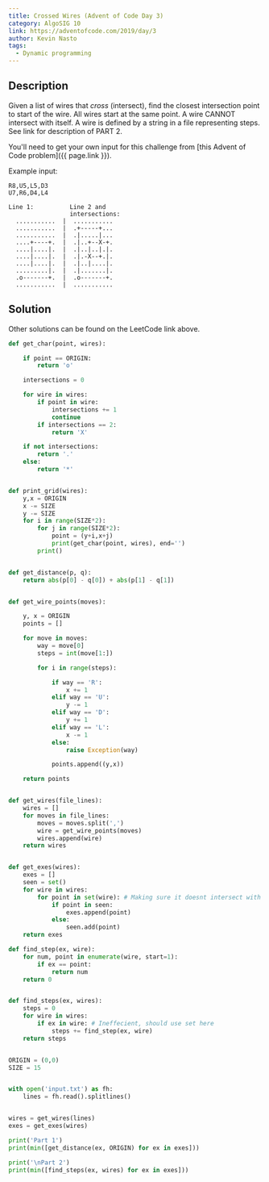 ```yaml
---
title: Crossed Wires (Advent of Code Day 3)
category: AlgoSIG 10
link: https://adventofcode.com/2019/day/3
author: Kevin Nasto
tags:
  - Dynamic programming
---
```


## Description

Given a list of wires that _cross_ (intersect), find the closest intersection point to start of the wire. All wires start at the same point. A wire CANNOT intersect with itself. A wire is defined by a string in a file representing steps. See link for description of PART 2.

You'll need to get your own input for this challenge from [this Advent of Code problem]({{ page.link }}).

Example input:
```
R8,U5,L5,D3
U7,R6,D4,L4
```

```
Line 1:          Line 2 and
                 intersections:
  ...........  |  ...........
  ...........  |  .+-----+...
  ...........  |  .|.....|...
  ....+----+.  |  .|..+--X-+.
  ....|....|.  |  .|..|..|.|.
  ....|....|.  |  .|.-X--+.|.
  ....|....|.  |  .|..|....|.
  .........|.  |  .|.......|.
  .o-------+.  |  .o-------+.
  ...........  |  ...........
```

## Solution

Other solutions can be found on the LeetCode link above.

```python
def get_char(point, wires):

    if point == ORIGIN:
        return 'o'

    intersections = 0

    for wire in wires:
        if point in wire:
            intersections += 1
            continue
        if intersections == 2:
            return 'X'

    if not intersections:
        return '.'
    else:
        return '*'


def print_grid(wires):
    y,x = ORIGIN
    x -= SIZE
    y -= SIZE
    for i in range(SIZE*2):
        for j in range(SIZE*2):
            point = (y+i,x+j)
            print(get_char(point, wires), end='')
        print()


def get_distance(p, q):
    return abs(p[0] - q[0]) + abs(p[1] - q[1])


def get_wire_points(moves):

    y, x = ORIGIN
    points = []

    for move in moves:
        way = move[0]
        steps = int(move[1:])

        for i in range(steps):

            if way == 'R':
                x += 1
            elif way == 'U':
                y -= 1
            elif way == 'D':
                y += 1
            elif way == 'L':
                x -= 1
            else:
                raise Exception(way)

            points.append((y,x))

    return points


def get_wires(file_lines):
    wires = []
    for moves in file_lines:
        moves = moves.split(',')
        wire = get_wire_points(moves)
        wires.append(wire)
    return wires


def get_exes(wires):
    exes = []
    seen = set()
    for wire in wires:
        for point in set(wire): # Making sure it doesnt intersect with itself
            if point in seen:
                exes.append(point)
            else:
                seen.add(point)
    return exes

def find_step(ex, wire):
    for num, point in enumerate(wire, start=1):
        if ex == point:
            return num
    return 0


def find_steps(ex, wires):
    steps = 0
    for wire in wires:
        if ex in wire: # Ineffecient, should use set here
            steps += find_step(ex, wire)
    return steps


ORIGIN = (0,0)
SIZE = 15


with open('input.txt') as fh:
    lines = fh.read().splitlines()


wires = get_wires(lines)
exes = get_exes(wires)

print('Part 1')
print(min([get_distance(ex, ORIGIN) for ex in exes]))

print('\nPart 2')
print(min([find_steps(ex, wires) for ex in exes]))

```
